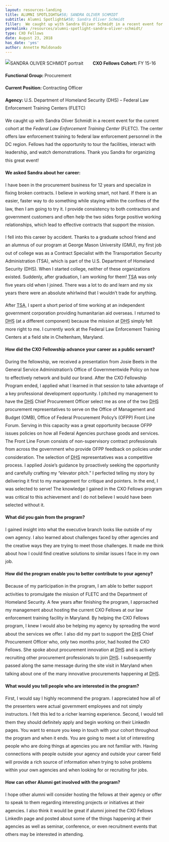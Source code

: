 ```yaml
---
layout: resources-landing
title: ALUMNI SPOTLIGHT&#58; SANDRA OLIVER SCHMIDT
subtitle: Alumni Spotlight&#58; Sandra Oliver Schmidt
filler:  We caught up with Sandra Oliver Schmidt in a recent event for the current cohort at the Federal Law Enforcement Training Center (FLETC). 
permalink: /resources/alumni-spotlight-sandra-oliver-schmidt/
type: CXO Fellows
date: August 23, 2018
has_date: 'yes'
author: Annette Maldonado
---
```

<div style="line-height: 1.8em;margin-bottom: 80px; display: block;">
                

                                                                                                                                                                                                                                                                    
<p><img alt="SANDRA OLIVER SCHMIDT portrait" src="{{ site.baseurl }}/wp-content/uploads/2018/08/Sandra-e1535043568462-300x225.jpg" sizes="(max-width: 300px) 100vw, 300px" style="float: left;margin-right: 30px;margin-bottom: 10px;max-width: 100%; height: auto;" ><b>CXO Fellows Cohort: </b><span>FY 15-16</span></p>
<p><b>Functional Group: </b><span style="font-weight: 400;">Procurement </span></p>
<p><b>Current Position: </b><span style="font-weight: 400;">Contracting Officer</span></p>


<p><b>Agency: </b><span style="font-weight: 400;">U.S. Department of Homeland Security (DHS) – Federal Law Enforcement Training Centers (FLETC)</span></p>
<p><span style="font-weight: 400;">We caught up with Sandra Oliver Schmidt in a recent event for the current cohort at the </span><i><span style="font-weight: 400;">Federal Law Enforcement Training Center</span></i><span style="font-weight: 400;"> (FLETC). The center offers law enforcement training to federal law enforcement personnel in the DC region. Fellows had the opportunity to tour the facilities, interact with leadership, and watch demonstrations. Thank you Sandra for organizing this great event!</span></p>
<p><b>We asked Sandra about her career:</b></p>
<p><span style="font-weight: 400;">I have been in the procurement business for 12 years and specialize in fixing&nbsp;</span><span style="font-weight: 400;">broken contracts. I believe in working smart, not hard. If there is an easier, faster&nbsp;</span><span style="font-weight: 400;">way to do something while staying within the confines of the law, then I am going </span><span style="font-weight: 400;">to try it. I provide consistency to both contractors and government customers and </span><span style="font-weight: 400;">often help the two sides forge positive working relationships, which lead to effective&nbsp;</span><span style="font-weight: 400;">contracts that support the mission.</span></p>
<p><span style="font-weight: 400;">I fell into this career by accident. Thanks to a graduate school friend and an&nbsp;</span><span style="font-weight: 400;">alumnus of our program at George Mason University (GMU), my first job out of&nbsp;</span><span style="font-weight: 400;">college was as a Contract Specialist with the Transportation Security Administration&nbsp;</span><span style="font-weight: 400;">(TSA), which is part of the U.S. Department of Homeland Security (DHS). When I&nbsp;</span><span style="font-weight: 400;">started college, neither of these organizations existed. Suddenly, after graduation,&nbsp;</span><span style="font-weight: 400;">I am working for them! <abbr title="Transportation Security Administration">TSA</abbr> was only five years old when I joined. There was a lot&nbsp;</span><span style="font-weight: 400;">to do and learn and my six years there were an absolute whirlwind that I wouldn’t trade for anything.</span></p>
<p><span style="font-weight: 400;">After <abbr title="Transportation Security Administration">TSA</abbr>, I spent a short period of time working at an independent government&nbsp;</span><span style="font-weight: 400;">corporation providing humanitarian aid overseas. I returned to <abbr title="Department of Homeland Security">DHS</abbr> (at a different&nbsp;</span><span style="font-weight: 400;">component) because the mission at <abbr title="Department of Homeland Security">DHS</abbr> simply felt more right to me. I currently&nbsp;</span><span style="font-weight: 400;">work at the Federal Law Enforcement Training Centers at a field site in Cheltenham, </span><span style="font-weight: 400;">Maryland.</span></p>
<p><b>How did the CXO Fellowship advance your career as a public servant?</b></p>
<p><span style="font-weight: 400;">During the fellowship, we received a presentation from Josie Beets in the General Service Administration’s Office of Governmentwide Policy on how to effectively&nbsp;</span><span style="font-weight: 400;">network and build our brand. After the CXO Fellowship Program ended, I applied what I learned in that session to take advantage of a key professional development opportunity. I pitched my management to have the <abbr title="Department of Homeland Security">DHS</abbr> Chief Procurement Officer select me as one of the two <abbr title="Department of Homeland Security">DHS</abbr> procurement representatives to serve on the Office of Management and Budget (OMB), Office of Federal Procurement Policy’s (OFPP) Front Line Forum. Serving in this capacity was a great opportunity because </span><span style="font-weight: 400;">OFPP issues policies on how all Federal Agencies purchase goods and services. The Front Line Forum consists of non-supervisory contract professionals from across the government who provide OFPP feedback on policies under consideration. The selection of <abbr title="Department of Homeland Security">DHS</abbr> representatives was a competitive process. I applied Josie’s guidance by proactively seeking the opportunity and carefully crafting my “elevator pitch.” I perfected telling my story by delivering it first to my management for critique and pointers. In the end, I was selected to serve! The knowledge I gained in the CXO Fellows program was critical to this achievement and I do not believe I would have been selected without it.</span></p>
<p><b>What did you gain from the program?</b></p>
<p><span style="font-weight: 400;">I gained insight into what the executive branch looks like outside of my own&nbsp;</span><span style="font-weight: 400;">agency. I also learned about challenges faced by other agencies and the&nbsp;</span><span style="font-weight: 400;">creative ways they are trying to meet those challenges. It made me think about&nbsp;</span><span style="font-weight: 400;">how I could find creative solutions to similar issues I face in my own job.</span></p>
<p><b>How did the program enable you to better contribute to your agency?</b></p>
<p><span style="font-weight: 400;">Because of my participation in the program, I am able to better support activities to promulgate the mission of FLETC and the Department of Homeland Security. A few years after finishing the program, I approached my management about hosting the current CXO Fellows at our law enforcement training facility in Maryland. By helping the CXO Fellows program, I knew I would also be helping my agency by spreading the word about the services we offer. I also did my part to support the <abbr title="Department of Homeland Security">DHS</abbr> Chief Procurement Officer who, only two months prior, had hosted the CXO Fellows. She spoke about procurement innovation at <abbr title="Department of Homeland Security">DHS</abbr> and is actively recruiting other procurement professionals to join <abbr title="Department of Homeland Security">DHS</abbr>. I subsequently passed along the same message during the site visit in Maryland when talking about one of the many innovative procurements happening at <abbr title="Department of Homeland Security">DHS</abbr>.</span></p>
<p><b>What would you tell people who are interested in the program?</b></p>
<p><span style="font-weight: 400;">First, I would say I highly recommend the program. I appreciated how all of the presenters were actual government employees and not simply instructors. I felt this led to a richer learning experience. </span><span style="font-weight: 400;">Second, I would tell them they should definitely apply and begin working on their LinkedIn pages. You want to ensure you keep in touch with your cohort throughout the program and when it ends. You are going to meet a lot of interesting people who are doing things at agencies you are not familiar with. Having connections with people outside your agency and outside your career field will provide a rich source of information when trying to solve problems within your own agencies and when looking for or recruiting for jobs.</span></p>
<p><b>How can other Alumni get involved with the program? </b></p>
<p><span style="font-weight: 400;">I hope other alumni will consider hosting the fellows at their agency or offer to speak to them regarding interesting projects or initiatives at their agencies. I also think it would be great if alumni joined the CXO Fellows LinkedIn page and posted about some of the things happening at their agencies as well as seminar, conference, or even recruitment events that others may be interested in attending.</span></p>
		</div>
